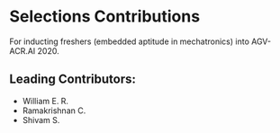 # Selections Contributions

For inducting freshers (embedded aptitude in mechatronics) into AGV-ACR.AI 2020.

## Leading Contributors:
- William E. R.
- Ramakrishnan C.
- Shivam S.


